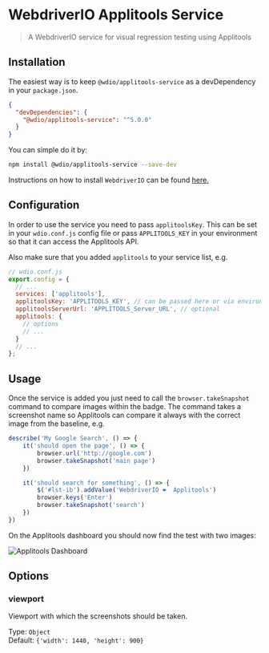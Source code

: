 WebdriverIO Applitools Service
==============================

> A WebdriverIO service for visual regression testing using Applitools

## Installation

The easiest way is to keep `@wdio/applitools-service` as a devDependency in your `package.json`.

```json
{
  "devDependencies": {
    "@wdio/applitools-service": "^5.0.0"
  }
}
```

You can simple do it by:

```bash
npm install @wdio/applitools-service --save-dev
```

Instructions on how to install `WebdriverIO` can be found [here.](https://webdriver.io/docs/gettingstarted.html)

## Configuration

In order to use the service you need to pass `applitoolsKey`. This can be set in your `wdio.conf.js` config file or pass `APPLITOOLS_KEY` in your environment so that it can access the Applitools API. 

Also make sure that you added `applitools` to your service list, e.g.

```js
// wdio.conf.js
export.config = {
  // ...
  services: ['applitools'],
  applitoolsKey: 'APPLITOOLS_KEY', // can be passed here or via environment
  applitoolsServerUrl: 'APPLITOOLS_Server_URL', // optional
  applitools: {
    // options
    // ...
  }
  // ...
};
```

## Usage

Once the service is added you just need to call the `browser.takeSnapshot` command to compare images within the badge. The command takes a screenshot name so Applitools can compare it always with the correct image from the baseline, e.g.

```js
describe('My Google Search', () => {
    it('should open the page', () => {
        browser.url('http://google.com')
        browser.takeSnapshot('main page')
    })

    it('should search for something', () => {
        $('#lst-ib').addValue('WebdriverIO ❤️  Applitools')
        browser.keys('Enter')
        browser.takeSnapshot('search')
    })
})
```

On the Applitools dashboard you should now find the test with two images:

![Applitools Dashboard](/img/applitools.png "Applitools Dashboard")

## Options

### viewport
Viewport with which the screenshots should be taken.

Type: `Object`<br>
Default: `{'width': 1440, 'height': 900}`
